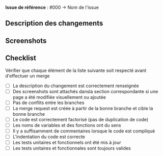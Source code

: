 **Issue de référence** : #000 -> Nom de l'issue

## Description des changements

## Screenshots

## Checklist
Vérifier que chaque élément de la liste suivante soit respecté avant d'effectuer un merge

- [ ] La description du changement est correctement renseignée
- [ ] Des screenshots sont attachés dansla section correspondante si une page a été modifiée visuellement ou ajoutée
- [ ] Pas de conflits entre les branches
- [ ] La merge request est créée à partir de la bonne branche et cible la bonne branche
- [ ] Le code est correctement factorisé (pas de duplication de code)
- [ ] Les noms de variables et des fonctions ont du sens
- [ ] Il y a suffisamment de commentaires lorsque le code est compliqué
- [ ] L'indentation du code est correcte
- [ ] Les tests unitaires et fonctionnels ont été mis à jour
- [ ] Les tests unitaires et fonctionnales sont toujours valides
